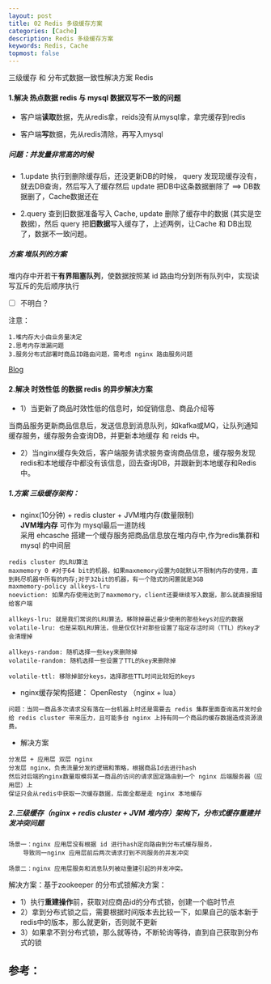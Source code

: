 ```yaml
---
layout: post
title: 02 Redis 多级缓存方案
categories: [Cache]
description: Redis 多级缓存方案 
keywords: Redis, Cache
topmost: false
---
```


三级缓存 和 分布式数据一致性解决方案 Redis

#### 1.解决  热点数据   redis 与 mysql **数据双写不一致**的问题

- 客户端**读取**数据，先从redis拿，reids没有从mysql拿，拿完缓存到redis

- 客户端**写**数据，先从redis清除，再写入mysql

  

##### 问题：**并发**量非常高的时候 

- 1.update 执行到删除缓存后，还没更新DB的时候， query 发现现缓存没有，就去DB查询，然后写入了缓存然后 update 把DB中这条数据删除了 ==> DB数据删了，Cache数据还在

- 2.query 查到旧数据准备写入 Cache, update 删除了缓存中的数据 (其实是空数据)，然后 query 把**旧数据**写入缓存了，上述两例，让Cache 和 DB出现了，数据不一致问题。

##### 方案 **堆队列**的方案

堆内存中开若干**有界阻塞队列**，使数据按照某 id 路由均分到所有队列中，实现读写互斥的先后顺序执行

- [ ] 不明白？

注意：

```
1.堆内存大小由业务量决定
2.思考内存泄漏问题
3.服务分布式部署时商品ID路由问题，需考虑 nginx 路由服务问题
```

[Blog](https://blog.csdn.net/weixin_40682142/article/details/104878162)



#### 2.解决 时效性低 的数据 **redis** 的异步解决方案

- 1）当更新了商品时效性低的信息时，如促销信息、商品介绍等

当商品服务更新商品信息后，发送信息到消息队列，如kafka或MQ，让队列通知缓存服务，缓存服务会查询DB，并更新本地缓存 和 reids 中。

- 2）当nginx缓存失效后，客户端服务请求服务查询商品信息，缓存服务发现redis和本地缓存中都没有该信息，回去查询DB，并跟新到本地缓存和Redis中。

##### 1.方案  三级缓存架构：

- nginx(10分钟) + redis cluster + JVM堆内存(数量限制)  
  **JVM堆内存** 可作为 mysql最后一道防线  
  采用 ehcasche 搭建一个缓存服务把商品信息放在堆内存中,作为redis集群和mysql 的中间层

```
redis cluster 的LRU算法
maxmemory 0 #对于64 bit的机器，如果maxmemory设置为0就默认不限制内存的使用，直到耗尽机器中所有的内存;对于32bit的机器，有一个隐式的闲置就是3GB
maxmemory-policy allkeys-lru
noeviction: 如果内存使用达到了maxmemory，client还要继续写入数据，那么就直接报错给客户端

allkeys-lru: 就是我们常说的LRU算法，移除掉最近最少使用的那些keys对应的数据
volatile-lru: 也是采取LRU算法，但是仅仅针对那些设置了指定存活时间（TTL）的key才会清理掉

allkeys-random: 随机选择一些key来删除掉
volatile-random: 随机选择一些设置了TTL的key来删除掉

volatile-ttl: 移除掉部分keys，选择那些TTL时间比较短的keys
```

- nginx缓存架构搭建： OpenResty （nginx + lua）

```
问题：当同一商品多次请求没有落在一台机器上时还是需要去 redis 集群里面查询高并发时会给 redis cluster 带来压力，且可能多台 nginx 上持有同一个商品的缓存数据造成资源浪费。
```

- 解决方案

```
分发层 + 应用层 双层 nginx
分发层 nginx，负责流量分发的逻辑和策略，根据商品Id去进行hash
然后对后端的nginx数量取模将某一商品的访问的请求固定路由到一个 nginx 后端服务器（应用层）上
保证只会从redis中获取一次缓存数据，后面全都是走 nginx 本地缓存
```

##### 2.三级缓存（nginx + redis cluster + JVM 堆内存）架构下，分布式缓存**重建并发冲突问题**

```
场景一：nginx 应用层没有根据 id 进行hash定向路由到分布式缓存服务，
	导致同一nginx 应用层前后两次请求打到不同服务的并发冲突

场景二：nginx 应用层服务和消息队列被动重建引起的并发冲突。
```

解决方案：基于zookeeper 的分布式锁解决方案：

- 1）执行**重建操作**前，获取对应商品id的分布式锁，创建一个临时节点 
- 2）拿到分布式锁之后，需要根据时间版本去比较一下，如果自己的版本新于redis中的版本，那么就更新，否则就不更新
- 3）如果拿不到分布式锁，那么就等待，不断轮询等待，直到自己获取到分布式的锁












## 参考：

